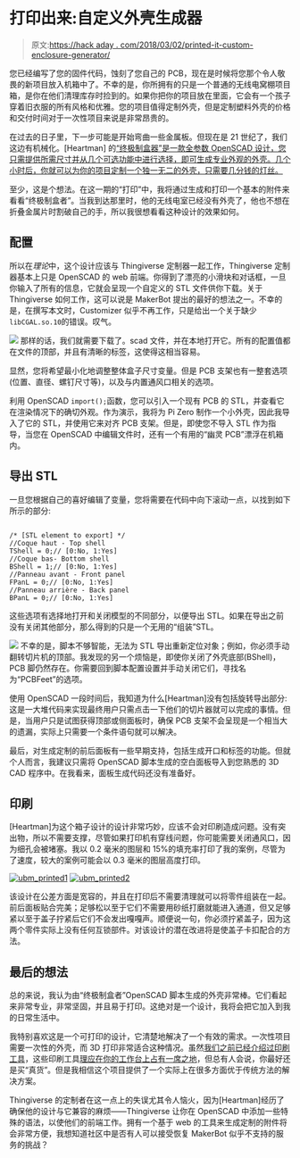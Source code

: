 # 打印出来:自定义外壳生成器

> 原文:[https://hack aday . com/2018/03/02/printed-it-custom-enclosure-generator/](https://hackaday.com/2018/03/02/printed-it-custom-enclosure-generator/)

您已经编写了您的固件代码，蚀刻了您自己的 PCB，现在是时候将您那个令人敬畏的新项目放入机箱中了。不幸的是，你所拥有的只是一个普通的无线电窝棚项目箱，是你在他们清理库存时捡到的。如果你把你的项目放在里面，它会有一个孩子穿着旧衣服的所有风格和优雅。您的项目值得定制外壳，但是定制塑料外壳的价格和交付时间对于一次性项目来说是非常昂贵的。

在过去的日子里，下一步可能是开始弯曲一些金属板。但现在是 21 世纪了，我们这边有机械化。[Heartman] 的[“终极制盒器”是一款全参数 OpenSCAD 设计，您只需提供所需尺寸并从几个可选功能中进行选择，即可生成专业外观的外壳。几个小时后，你就可以为你的项目定制一个独一无二的外壳，只需要几分钱的灯丝。](https://www.thingiverse.com/thing:1264391)

至少，这是个想法。在这一期的“打印”中，我将通过生成和打印一个基本的附件来看看“终极制盒者”。当我到达那里时，他的无线电室已经没有外壳了，他也不想在折叠金属片时割破自己的手，所以我很想看看这种设计的效果如何。

## 配置

所以在*理论*中，这个设计应该与 Thingiverse 定制器一起工作，Thingiverse 定制器基本上只是 OpenSCAD 的 web 前端。你得到了漂亮的小滑块和对话框，一旦你输入了所有的信息，它就会呈现一个自定义的 STL 文件供你下载。关于 Thingiverse 如何工作，这可以说是 MakerBot 提出的最好的想法之一。不幸的是，在撰写本文时，Customizer 似乎不再工作，只是给出一个关于缺少`libCGAL.so.10`的错误。叹气。

[![](../Images/adb4371aaf871fece51cbb520b9dcdda.png)](https://hackaday.com/wp-content/uploads/2018/02/ubm_pi0render.png) 那样的话，我们就需要下载了。scad 文件，并在本地打开它。所有的配置值都在文件的顶部，并且有清晰的标签，这使得这相当容易。

显然，您将希望最小化地调整整体盒子尺寸变量。但是 PCB 支架也有一整套选项(位置、直径、螺钉尺寸等)，以及与内置通风口相关的选项。

利用 OpenSCAD `import();`函数，您可以引入一个现有 PCB 的 STL，并查看它在渲染情况下的确切外观。作为演示，我将为 Pi Zero 制作一个小外壳，因此我导入了它的 STL，并使用它来对齐 PCB 支架。但是，即使您不导入 STL 作为指导，当您在 OpenSCAD 中编辑文件时，还有一个有用的“幽灵 PCB”漂浮在机箱内。

## 导出 STL

一旦您根据自己的喜好编辑了变量，您将需要在代码中向下滚动一点，以找到如下所示的部分:

```

/* [STL element to export] */
//Coque haut - Top shell
TShell = 0;// [0:No, 1:Yes]
//Coque bas- Bottom shell
BShell = 1;// [0:No, 1:Yes]
//Panneau avant - Front panel
FPanL = 0;// [0:No, 1:Yes]
//Panneau arrière - Back panel
BPanL = 0;// [0:No, 1:Yes]

```

这些选项有选择地打开和关闭模型的不同部分，以便导出 STL。如果在导出之前没有关闭其他部分，那么得到的只是一个无用的“组装”STL。

[![](../Images/8d35673e542fb5328c55711ca7b447b0.png)](https://hackaday.com/wp-content/uploads/2018/02/ubm_export.png) 不幸的是，脚本不够智能，无法为 STL 导出重新定位对象；例如，你必须手动翻转切片机的顶部。我发现的另一个烦恼是，即使你关闭了外壳底部(BShell)，PCB 脚仍然存在。你需要回到脚本配置设置并手动关闭它们，寻找名为“PCBFeet”的选项。

使用 OpenSCAD 一段时间后，我知道为什么[Heartman]没有包括旋转导出部分:这是一大堆代码来实现最终用户只需点击一下他们的切片器就可以完成的事情。但是，当用户只是试图获得顶部或侧面板时，确保 PCB 支架不会呈现是一个相当大的遗漏，实际上只需要一个条件语句就可以解决。

最后，对生成定制的前后面板有一些早期支持，包括生成开口和标签的功能。但就个人而言，我建议只需将 OpenSCAD 脚本生成的空白面板导入到您熟悉的 3D CAD 程序中。在我看来，面板生成代码还没有准备好。

## 印刷

[Heartman]为这个箱子设计的设计非常巧妙，应该不会对印刷造成问题。没有突出物，所以不需要支撑，尽管如果打印机有穿线问题，你可能需要关闭通风口，因为细孔会被堵塞。我以 0.2 毫米的图层和 15%的填充率打印了我的案例，尽管为了速度，较大的案例可能会以 0.3 毫米的图层高度打印。

 [![ubm_printed1](../Images/738754a5c391fb01b285f220061bc85e.png "ubm_printed1")](https://i0.wp.com/hackaday.com/wp-content/uploads/2018/02/ubm_printed1.jpg?ssl=1)  [![ubm_printed2](../Images/c52451501b628a7fc3d3c70e3511adc7.png "ubm_printed2")](https://i0.wp.com/hackaday.com/wp-content/uploads/2018/02/ubm_printed2.jpg?ssl=1) 

该设计在公差方面是宽容的，并且在打印后不需要清理就可以将零件组装在一起。前后面板贴合完美；足够松以至于它们不需要用砂纸打磨就能进入通道，但又足够紧以至于盖子拧紧后它们不会发出嘎嘎声。顺便说一句，你必须拧紧盖子，因为这两个零件实际上没有任何互锁部件。对该设计的潜在改进将是使盖子卡扣配合的方法。

## 最后的想法

总的来说，我认为由“终极制盒者”OpenSCAD 脚本生成的外壳非常棒。它们看起来非常专业，非常坚固，并且易于打印。这绝对是一个设计，我将会把它加入到我的日常生活中。

我特别喜欢这是一个可打印的设计，它清楚地解决了一个有效的需求。一次性项目需要一次性的外壳，而 3D 打印非常适合这种情况。虽然[我们之前已经介绍过印刷工具](http://hackaday.com/2018/01/24/printed-it-rubber-band-pcb-vice/)，这些印刷工具[理应在你的工作台上占有一席之地](http://hackaday.com/2018/02/08/printed-lockable-ball-and-socket-helping-hands-plus/)，但总有人会说，你最好还是买“真货”。但是我相信这个项目提供了一个实际上在很多方面优于传统方法的解决方案。

Thingiverse 的定制者在这一点上的失误尤其令人恼火，因为[Heartman]经历了确保他的设计与它兼容的麻烦——Thingiverse 让你在 OpenSCAD 中添加一些特殊的语法，以使他们的前端工作。拥有一个基于 web 的工具来生成定制的附件将会非常方便，我想知道社区中是否有人可以接受恢复 MakerBot 似乎不支持的服务的挑战？